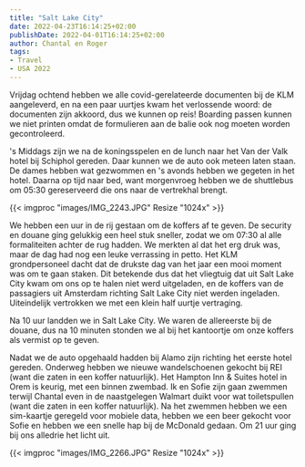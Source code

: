 ```yaml
---
title: "Salt Lake City"
date: 2022-04-23T16:14:25+02:00
publishDate: 2022-04-01T16:14:25+02:00
author: Chantal en Roger
tags:
- Travel
- USA 2022
---
```


Vrijdag ochtend hebben we alle covid-gerelateerde documenten bij de KLM aangeleverd, en na een paar uurtjes kwam het verlossende woord: de documenten zijn akkoord, dus we kunnen op reis! Boarding passen kunnen we niet printen omdat de formulieren aan de balie ook nog moeten worden gecontroleerd.

's Middags zijn we na de koningsspelen en de lunch naar het Van der Valk hotel bij Schiphol gereden. Daar kunnen we de auto ook meteen laten staan. De dames hebben wat gezwommen en 's avonds hebben we gegeten in het hotel. Daarna op tijd naar bed, want morgenvroeg hebben we de shuttlebus om 05:30 gereserveerd die ons naar de vertrekhal brengt.

{{< imgproc "images/IMG_2243.JPG" Resize "1024x" >}}

We hebben een uur in de rij gestaan om de koffers af te geven. De security en douane ging gelukkig een heel stuk sneller, zodat we om 07:30 al alle formaliteiten achter de rug hadden. We merkten al dat het erg druk was, maar de dag had nog een leuke verrassing in petto. Het KLM grondpersoneel dacht dat de drukste dag van het jaar een mooi moment was om te gaan staken. Dit betekende dus dat het vliegtuig dat uit Salt Lake City kwam om ons op te halen niet werd uitgeladen, en de koffers van de passagiers uit Amsterdam richting Salt Lake City niet werden ingeladen. Uiteindelijk vertrokken we met een klein half uurtje vertraging.

Na 10 uur landden we in Salt Lake City. We waren de allereerste bij de douane, dus na 10 minuten stonden we al bij het kantoortje om onze koffers als vermist op te geven.

Nadat we de auto opgehaald hadden bij Alamo zijn richting het eerste hotel gereden. Onderweg hebben we nieuwe wandelschoenen gekocht bij REI (want die zaten in een koffer natuurlijk). Het Hampton Inn & Suites hotel in Orem is keurig, met een binnen zwembad. Ik en Sofie zijn gaan zwemmen terwijl Chantal even in de naastgelegen Walmart duikt voor wat toiletspullen (want die zaten in een koffer natuurlijk). Na het zwemmen hebben we een sim-kaartje geregeld voor mobiele data, hebben we een beer gekocht voor Sofie en hebben we een snelle hap bij de McDonald gedaan. Om 21 uur ging bij ons alledrie het licht uit.

{{< imgproc "images/IMG_2266.JPG" Resize "1024x" >}}